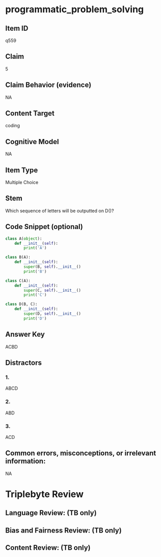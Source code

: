 # programmatic_problem_solving

## Item ID
q559

## Claim
5

## Claim Behavior (evidence)
NA

## Content Target
coding

## Cognitive Model
NA

## Item Type
Multiple Choice

## Stem
Which sequence of letters will be outputted on D()?

## Code Snippet (optional)
```python
class A(object):
    def __init__(self):
        print('A')

class B(A):
    def __init__(self):
        super(B, self).__init__()
        print('B')

class C(A):
    def __init__(self):
        super(C, self).__init__()
        print('C')

class D(B, C):
    def __init__(self):
        super(D, self).__init__()
        print('D')
```

## Answer Key
ACBD

## Distractors

### 1.
ABCD

### 2.
ABD

### 3.
ACD

## Common errors, misconceptions, or irrelevant information:
NA

# Triplebyte Review


## Language Review: (TB only)


## Bias and Fairness Review: (TB only)


## Content Review: (TB only)

